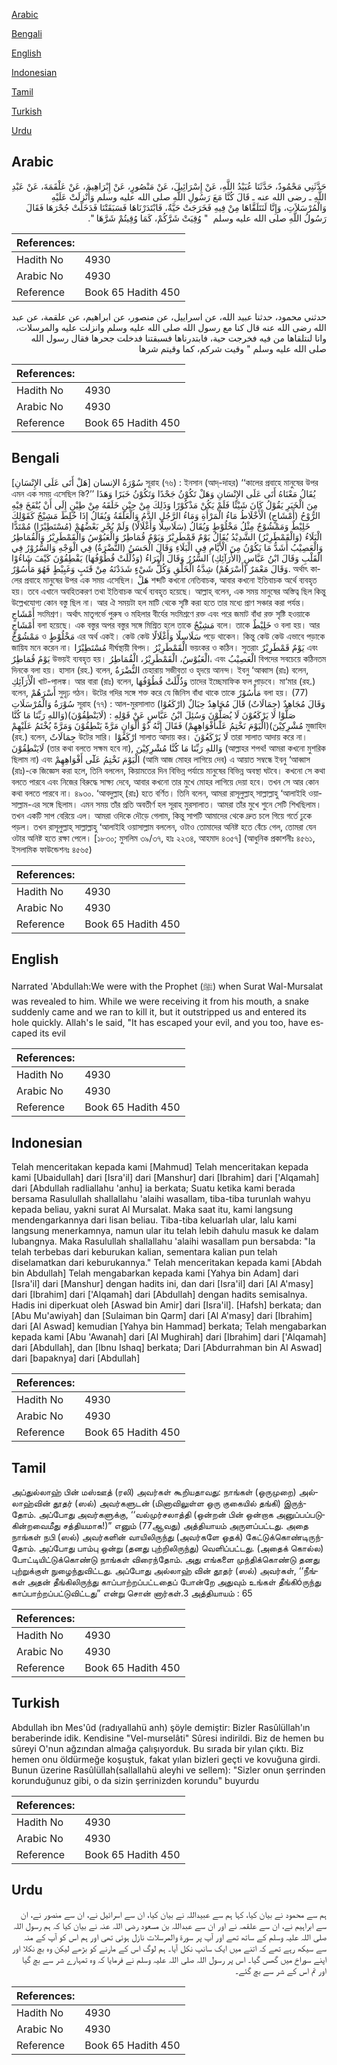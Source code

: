 [Arabic](#arabic)

[Bengali](#bengali)

[English](#english)

[Indonesian](#indonesian)

[Tamil](#tamil)

[Turkish](#turkish)

[Urdu](#urdu)

## Arabic


<div dir="rtl" lang="ar" style={{fontSize:'larger',backgroundColor:'#f8f9fa',padding:20}}>
حَدَّثَنِي مَحْمُودٌ، حَدَّثَنَا عُبَيْدُ اللَّهِ، عَنْ إِسْرَائِيلَ، عَنْ مَنْصُورٍ، عَنْ إِبْرَاهِيمَ، عَنْ عَلْقَمَةَ، عَنْ عَبْدِ اللَّهِ ـ رضى الله عنه ـ قَالَ كُنَّا مَعَ رَسُولِ اللَّهِ صلى الله عليه وسلم وَأُنْزِلَتْ عَلَيْهِ وَالْمُرْسَلاَتِ، وَإِنَّا لَنَتَلَقَّاهَا مِنْ فِيهِ فَخَرَجَتْ حَيَّةٌ، فَابْتَدَرْنَاهَا فَسَبَقَتْنَا فَدَخَلَتْ جُحْرَهَا فَقَالَ رَسُولُ اللَّهِ صلى الله عليه وسلم ‏ "‏ وُقِيَتْ شَرَّكُمْ، كَمَا وُقِيتُمْ شَرَّهَا ‏"‏‏.‏
</div>
<div style={{backgroundColor:'#f8f9fa',padding:20, marginBottom: 10}}><table> <thead> <tr> <th>References:</th> <th></th> </tr> </thead> <tbody><tr><td>Hadith No</td><td>4930</td></tr><tr><td>Arabic No</td><td>4930</td></tr><tr><td>Reference</td><td>Book 65 Hadith 450</td></tr></tbody></table></div>


<div dir="rtl" lang="ar" style={{fontSize:'larger',backgroundColor:'#f8f9fa',padding:20}}>
حدثني محمود، حدثنا عبيد الله، عن اسراييل، عن منصور، عن ابراهيم، عن علقمة، عن عبد الله رضى الله عنه قال كنا مع رسول الله صلى الله عليه وسلم وانزلت عليه والمرسلات، وانا لنتلقاها من فيه فخرجت حية، فابتدرناها فسبقتنا فدخلت جحرها فقال رسول الله صلى الله عليه وسلم " وقيت شركم، كما وقيتم شرها
</div>
<div style={{backgroundColor:'#f8f9fa',padding:20, marginBottom: 10}}><table> <thead> <tr> <th>References:</th> <th></th> </tr> </thead> <tbody><tr><td>Hadith No</td><td>4930</td></tr><tr><td>Arabic No</td><td>4930</td></tr><tr><td>Reference</td><td>Book 65 Hadith 450</td></tr></tbody></table></div>

## Bengali


<div dir="ltr" lang="bn" style={{fontSize:'larger',backgroundColor:'#f8f9fa',padding:20}}>
سُوْرَةُ الإنسان [هَلْ أَتَى عَلَى الإِنْسَانِ] সূরাহ (৭৬) : ইনসান (আদ্-দাহর) ‘‘কালের প্রবাহে মানুষের উপর এমন এক সময় এসেছিল কি?’’ يُقَالُ مَعْنَاهُ أَتَى عَلَى الإِنْسَانِ وَهَلْ تَكُوْنُ جَحْدًا وَتَكُوْنُ خَبَرًا وَهَذَا مِنَ الْخَبَرِ يَقُوْلُ كَانَ شَيْئًا فَلَمْ يَكُنْ مَذْكُوْرًا وَذَلِكَ مِنْ حِيْنِ خَلَقَهُ مِنْ طِيْنٍ إِلَى أَنْ يُنْفَخَ فِيْهِ الرُّوْحُ (أَمْشَاجٍ) الْأَخْلَاطُ مَاءُ الْمَرْأَةِ وَمَاءُ الرَّجُلِ الدَّمُ وَالْعَلَقَةُ وَيُقَالُ إِذَا خُلِطَ مَشِيْجٌ كَقَوْلِكَ خَلِيْطٌ وَمَمْشُوْجٌ مِثْلُ مَخْلُوْطٍ وَيُقَالُ (سَلَاسِلًا وَأَغْلَالًا) وَلَمْ يُجْرِ بَعْضُهُمْ (مُسْتَطِيْرًا) مُمْتَدًّا الْبَلَاءُ (وَالْقَمْطَرِيْرُ) الشَّدِيْدُ يُقَالُ يَوْمٌ قَمْطَرِيْرٌ وَيَوْمٌ قُمَاطِرٌ وَالْعَبُوْسُ وَالْقَمْطَرِيْرُ وَالْقُمَاطِرُ وَالْعَصِيْبُ أَشَدُّ مَا يَكُوْنُ مِنَ الْأَيَّامِ فِي الْبَلَاءِ وَقَالَ الْحَسَنُ (النُّضْرَةُ) فِي الْوَجْهِ وَالسُّرُوْرُ فِي الْقَلْبِ وَقَالَ ابْنُ عَبَّاسٍ (الأَرَآئِكِ) السُّرُرُ وَقَالَ الْبَرَاءُ (وَذُلِّلَتْ قُطُوْفُهَا) يَقْطِفُوْنَ كَيْفَ شَاءُوْا وَقَالَ مَعْمَرٌ (أَسْرَهُمْ) شِدَّةُ الْخَلْقِ وَكُلُّ شَيْءٍ شَدَدْتَهُ مِنْ قَتَبٍ وَغَبِيْطٍ فَهُوَ مَأْسُوْرٌ. অর্থাৎ কালের প্রবাহে মানুষের উপর এক সময় এসেছিল। هَلْ শব্দটি কখনো নেতিবাচক, আবার কখনো ইতিবাচক অর্থে ব্যবহৃত হয়। তবে এখানে অবহিতকরণ তথা ইতিবাচক অর্থে ব্যবহৃত হয়েছে। আল্লাহ্ বলেন, এক সময় মানুষের অস্তিত্ব ছিল কিন্তু উল্লেখযোগ্য কোন বস্তু ছিল না। আর ঐ সময়টা হল মাটি থেকে সৃষ্টি করা হতে তার মধ্যে প্রাণ সঞ্চার করা পর্যন্ত। أَمْشَاجٍ সংমিশ্রণ। অর্থাৎ মাতৃগর্ভে পুরুষ ও মহিলার বীর্যের সংমিশ্রণে রক্ত এবং পরে জমাট বাঁধা রক্ত সৃষ্টি হওয়াকে أَمْشَاجٍ বলা হয়েছে। এক বস্তুর অপর বস্তুর সঙ্গে মিশ্রিত হলে তাকে مَشِيْجٌ বলে। তাকে خَلِيْطٌ ও বলা হয়। আর مَمْشُوْجٌ ও مَخْلُوْطٍ এর অর্থ একই। কেউ কেউ سَلَاسِلًا وَأَغْلَالًا পড়ে থাকেন। কিন্তু কেউ কেউ এভাবে পড়াকে জায়িয মনে করেন না। مُسْتَطِيْرًا দীর্ঘস্থায়ী বিপদ। الْقَمْطَرِيْرُ ভয়ংকর ও কঠিন। সুতরাং يَوْمٌ قَمْطَرِيْرٌ এবং يَوْمٌ قُمَاطِرٌ উভয়ই ব্যবহৃত হয়। الْعَبُوْسُ، الْقَمْطَرِيْرُ، الْقُمَاطِرُ، এবং الْعَصِيْبُ বিপদের সবচেয়ে কঠিনতম দিনকে বলা হয়। হাসান (রহ.) বলেন, النُّضْرَةُ চেহারায় সজীবতা ও হৃদয়ে আনন্দ। ইবনু ‘আব্বাস (রাঃ) বলেন, الْأَرَآئِكِ খাট-পালঙ্ক। আর বারা (রাঃ) বলেন, وَذُلِّلَتْ قُطُوْفُهَا তাদের ইচ্ছেমাফিক ফল পাড়বে। মা‘মার (রহ.) বলেন, أَسْرَهُمْ সুদৃঢ় গঠন। উটের গদির সঙ্গে শক্ত করে যে জিনিস বাঁধা থাকে তাকে مَأْسُوْرٌ বলা হয়। (77) سُوْرَةُ وَالْمُرْسَلَاتِ সূরাহ (৭৭) : আল-মুরসালাত وَقَالَ مُجَاهِدٌ (جِمَالَاتٌ) قَالَ مُجَاهِدٌ حِبَالٌ (ارْكَعُوْا) صَلُّوْا لَا يَرْكَعُوْنَ لَا يُصَلُّوْنَ وَسُئِلَ ابْنُ عَبَّاسٍ عَنْ قَوْلِهِ : (لَايَنْطِقُوْنَ)(وَاللهِ رَبِّنَا مَا كُنَّا مُشْرِكِيْنَ)(الْيَوْمَ نَخْتِمُ عَلٰٓىأَفْوَاهِهِمْ) فَقَالَ إِنَّهُ ذُوْ أَلْوَانٍ مَرَّةً يَنْطِقُوْنَ وَمَرَّةً يُخْتَمُ عَلَيْهِمْ মুজাহিদ (রহ.) বলেন, جِمَالَاتٌ উটের সারি। ارْكَعُوْا সালাত আদায় কর। لَا يَرْكَعُوْنَ তারা সালাত আদায় করে না। لَايَنْطِقُوْنَ (তার কথা বলতে সক্ষম হবে না), وَاللهِ رَبِّنَا مَا كُنَّا مُشْرِكِيْنَ (আল্লাহর শপথ! আমরা কখনো মুশরিক ছিলাম না) এবং الْيَوْمَ نَخْتِمُ عَلٓٓى أَفْوَاهِهِمْ (আমি আজ মোহর লাগিয়ে দেব) এ আয়াত সম্বন্ধে ইবনু ‘আব্বাস (রাঃ)-কে জিজ্ঞেস করা হলে, তিনি বললেন, কিয়ামতের দিন বিভিন্ন পর্যায়ে মানুষের বিভিন্ন অবস্থা ঘটবে। কখনো সে কথা বলতে পারবে এবং নিজের বিরুদ্ধে সাক্ষ্য দেবে, আবার কখনো তার মুখে মোহর লাগিয়ে দেয়া হবে। তখন সে আর কোন কথা বলতে পারবে না। ৪৯৩০. ‘আবদুল্লাহ্ (রাঃ) হতে বর্ণিত। তিনি বলেন, আমরা রাসূলুল্লাহ্ সাল্লাল্লাহু ‘আলাইহি ওয়াসাল্লাম-এর সঙ্গে ছিলাম। এমন সময় তাঁর প্রতি অবতীর্ণ হল সূরাহ মুরসালাত। আমরা তাঁর মুখে শুনে সেটি শিখছিলাম। তখন একটি সাপ বেরিয়ে এল। আমরা ওদিকে দৌড়ে গেলাম, কিন্তু সাপটি আমাদের থেকে দ্রুত চলে গিয়ে গর্তে ঢুকে পড়ল। তখন রাসূলুল্লাহ্ সাল্লাল্লাহু ‘আলাইহি ওয়াসাল্লাম বললেন, ওটাও তোমাদের অনিষ্ট হতে বেঁচে গেল, তোমরা যেন ওটার অনিষ্ট হতে রক্ষা পেলে। [১৮৩০; মুসলিম ৩৯/৩৭, হাঃ ২২৩৪, আহমাদ ৪৩৫৭] (আধুনিক প্রকাশনীঃ ৪৫৬১, ইসলামিক ফাউন্ডেশনঃ ৪৫৬৫)
</div>
<div style={{backgroundColor:'#f8f9fa',padding:20, marginBottom: 10}}><table> <thead> <tr> <th>References:</th> <th></th> </tr> </thead> <tbody><tr><td>Hadith No</td><td>4930</td></tr><tr><td>Arabic No</td><td>4930</td></tr><tr><td>Reference</td><td>Book 65 Hadith 450</td></tr></tbody></table></div>

## English


<div dir="ltr" lang="en" style={{fontSize:'larger',backgroundColor:'#f8f9fa',padding:20}}>
Narrated 'Abdullah:We were with the Prophet (ﷺ) when Surat Wal-Mursalat was revealed to him. While we were receiving it from his mouth, a snake suddenly came and we ran to kill it, but it outstripped us and entered its hole quickly. Allah's le said, "It has escaped your evil, and you too, have escaped its evil
</div>
<div style={{backgroundColor:'#f8f9fa',padding:20, marginBottom: 10}}><table> <thead> <tr> <th>References:</th> <th></th> </tr> </thead> <tbody><tr><td>Hadith No</td><td>4930</td></tr><tr><td>Arabic No</td><td>4930</td></tr><tr><td>Reference</td><td>Book 65 Hadith 450</td></tr></tbody></table></div>

## Indonesian


<div dir="ltr" lang="id" style={{fontSize:'larger',backgroundColor:'#f8f9fa',padding:20}}>
Telah menceritakan kepada kami [Mahmud] Telah menceritakan kepada kami [Ubaidullah] dari [Isra'il] dari [Manshur] dari [Ibrahim] dari ['Alqamah] dari [Abdullah radliallahu 'anhu] ia berkata; Suatu ketika kami berada bersama Rasulullah shallallahu 'alaihi wasallam, tiba-tiba turunlah wahyu kepada beliau, yakni surat Al Mursalat. Maka saat itu, kami langsung mendengarkannya dari lisan beliau. Tiba-tiba keluarlah ular, lalu kami langsung menerkamnya, namun ular itu telah lebih dahulu masuk ke dalam lubangnya. Maka Rasulullah shallallahu 'alaihi wasallam pun bersabda: "Ia telah terbebas dari keburukan kalian, sementara kalian pun telah diselamatkan dari keburukannya." Telah menceritakan kepada kami [Abdah bin Abdullah] Telah mengabarkan kepada kami [Yahya bin Adam] dari [Isra'il] dari [Manshur] dengan hadits ini, dan dari [Isra'il] dari [Al A'masy] dari [Ibrahim] dari ['Alqamah] dari [Abdullah] dengan hadits semisalnya. Hadis ini diperkuat oleh [Aswad bin Amir] dari [Isra'il]. [Hafsh] berkata; dan [Abu Mu'awiyah] dan [Sulaiman bin Qarm] dari [Al A'masy] dari [Ibrahim] dari [Al Aswad] kemudian [Yahya bin Hammad] berkata; Telah mengabarkan kepada kami [Abu 'Awanah] dari [Al Mughirah] dari [Ibrahim] dari ['Alqamah] dari [Abdullah], dan [Ibnu Ishaq] berkata; Dari [Abdurrahman bin Al Aswad] dari [bapaknya] dari [Abdullah]
</div>
<div style={{backgroundColor:'#f8f9fa',padding:20, marginBottom: 10}}><table> <thead> <tr> <th>References:</th> <th></th> </tr> </thead> <tbody><tr><td>Hadith No</td><td>4930</td></tr><tr><td>Arabic No</td><td>4930</td></tr><tr><td>Reference</td><td>Book 65 Hadith 450</td></tr></tbody></table></div>

## Tamil


<div dir="ltr" lang="ta" style={{fontSize:'larger',backgroundColor:'#f8f9fa',padding:20}}>
அப்துல்லாஹ் பின் மஸ்ஊத் (ரலி) அவர்கள் கூறியதாவது: நாங்கள் (ஒருமுறை) அல்லாஹ்வின் தூதர் (ஸல்) அவர்களுடன் (மினாவிலுள்ள ஒரு குகையில் தங்கி) இருந்தோம். அப்போது அவர்களுக்கு, ‘‘வல்முர்சலாத்தி (ஒன்றன் பின் ஒன்றாக அனுப்பப்படுகின்றவைமீது சத்தியமாக!)” எனும் (77ஆவது) அத்தியாயம் அருளப்பட்டது. அதை நாங்கள் நபி (ஸல்) அவர்களின் வாயிலிருந்து (அவர்களே ஓதக்) கேட்டுக்கொண்டிருந்தோம். அப்போது பாம்பு ஒன்று (தனது புற்றிலிருந்து) வெளிப்பட்டது. (அதைக் கொல்ல) போட்டியிட்டுக்கொண்டு நாங்கள் விரைந்தோம். அது எங்களை முந்திக்கொண்டு தனது புற்றுக்குள் நுழைந்துவிட்டது. அப்போது அல்லாஹ் வின் தூதர் (ஸல்) அவர்கள், ‘‘நீங்கள் அதன் தீங்கிலிருந்து காப்பாற்றப்பட்டதைப் போன்றே அதுவும் உங்கள் தீங்கிóருந்து காப்பாற்றப்பட்டுவிட்டது” என்று சொன் னார்கள்.3 அத்தியாயம் : 65
</div>
<div style={{backgroundColor:'#f8f9fa',padding:20, marginBottom: 10}}><table> <thead> <tr> <th>References:</th> <th></th> </tr> </thead> <tbody><tr><td>Hadith No</td><td>4930</td></tr><tr><td>Arabic No</td><td>4930</td></tr><tr><td>Reference</td><td>Book 65 Hadith 450</td></tr></tbody></table></div>

## Turkish


<div dir="ltr" lang="tr" style={{fontSize:'larger',backgroundColor:'#f8f9fa',padding:20}}>
Abdullah ibn Mes'ûd (radıyallahü anh) şöyle demiştir: Bizler Rasûlüllah'ın beraberinde idik. Kendisine "Vel-murselâti" Sûresi indirildi. Biz de hemen bu sûreyi O'nun ağzından almağa çalışıyorduk. Bu sırada bir yılan çıktı. Biz hemen onu öldürmeğe koşuştuk, fakat yılan bizleri geçti ve kovuğuna girdi. Bunun üzerine Rasûlüllah(sallallahü aleyhi ve sellem): "Sizler onun şerrinden korunduğunuz gibi, o da sizin şerrinizden korundu" buyurdu
</div>
<div style={{backgroundColor:'#f8f9fa',padding:20, marginBottom: 10}}><table> <thead> <tr> <th>References:</th> <th></th> </tr> </thead> <tbody><tr><td>Hadith No</td><td>4930</td></tr><tr><td>Arabic No</td><td>4930</td></tr><tr><td>Reference</td><td>Book 65 Hadith 450</td></tr></tbody></table></div>

## Urdu


<div dir="rtl" lang="ur" style={{fontSize:'larger',backgroundColor:'#f8f9fa',padding:20}}>
ہم سے محمود نے بیان کیا، کہا ہم سے عبیداللہ نے بیان کیا، ان سے اسرائیل نے، ان سے منصور نے، ان سے ابراہیم نے، ان سے علقمہ نے اور ان سے عبداللہ بن مسعود رضی اللہ عنہ نے بیان کیا کہ ہم رسول اللہ صلی اللہ علیہ وسلم کے ساتھ تھے اور آپ پر سورۃ والمرسلات نازل ہوئی تھی اور ہم اس کو آپ کے منہ سے سیکھ رہے تھے کہ اتنے میں ایک سانپ نکل آیا۔ ہم لوگ اس کے مارنے کو بڑھے لیکن وہ بچ نکلا اور اپنے سوراخ میں گھس گیا۔ اس پر رسول اللہ صلی اللہ علیہ وسلم نے فرمایا کہ وہ تمہارے شر سے بچ گیا اور تم اس کے شر سے بچ گئے۔
</div>
<div style={{backgroundColor:'#f8f9fa',padding:20, marginBottom: 10}}><table> <thead> <tr> <th>References:</th> <th></th> </tr> </thead> <tbody><tr><td>Hadith No</td><td>4930</td></tr><tr><td>Arabic No</td><td>4930</td></tr><tr><td>Reference</td><td>Book 65 Hadith 450</td></tr></tbody></table></div>